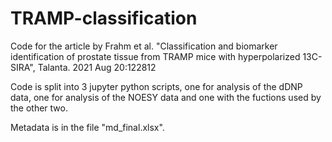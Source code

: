 # TRAMP-classification
Code for the article by Frahm et al. "Classification and biomarker identification of prostate tissue from TRAMP mice with hyperpolarized 13C-SIRA", Talanta. 2021 Aug 20:122812 

Code is split into 3 jupyter python scripts, one for analysis of the dDNP data, one for analysis of the NOESY data and one with the fuctions used by the other two.

Metadata is in the file "md_final.xlsx".
